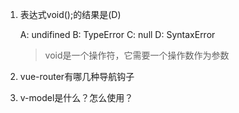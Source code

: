 1. 表达式void();的结果是(D)

    A: undifined  B: TypeError C: null  D: SyntaxError

    > void是一个操作符，它需要一个操作数作为参数

2. vue-router有哪几种导航钩子

3. v-model是什么？怎么使用？
